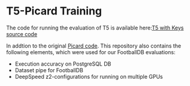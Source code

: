 # T5-Picard Training

The code for running the evaluation of T5 is available here:[T5 with Keys source code](https://anonymous.4open.science/r/t5-sql-C724)

In addtion to the original [Picard code](https://github.com/ServiceNow/picard). This repository also contains the following elements, which were used for our FootballDB evaluations: 
  * Execution accuracy on PostgreSQL DB
  * Dataset pipe for FootballDB
  * DeepSpeed z2-configurations for running on multiple GPUs

